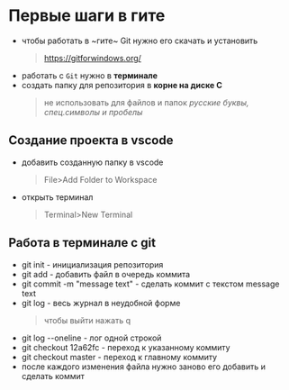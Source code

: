 # Первые шаги в гите

- чтобы работать в ~гите~ Git  нужно его скачать и установить
  > https://gitforwindows.org/
  >
- работать с `Git` нужно в **терминале**
- создать папку для репозитория в **корне на диске C**
  > не использовать для файлов и папок *русские буквы, спец.символы и пробелы*
  >

## Создание проекта в vscode

- добавить созданную папку в vscode
  > File>Add Folder to Workspace
  >
- открыть терминал
  > Terminal>New Terminal
  >

## Работа в терминале c git

* git init  - инициализация репозитория
* git add - добавить файл в очередь коммита
* git commit -m "message text" - сделать коммит с текстом message text
* git log - весь журнал в неудобной форме
  > чтобы выйти нажать q
  >
* git log --oneline - лог одной строкой
* git checkout 12a62fc - переход к указанному коммиту
* git checkout master - переход к главному коммиту
* после каждого изменения файла нужно заново его добавить и сделать коммит
